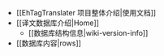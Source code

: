 ﻿* [[EhTagTranslater 项目整体介绍|使用文档]]  
* [[译文数据库介绍|Home]]
    * [[数据库结构信息|wiki-version-info]]  
* [[数据库内容|rows]]  